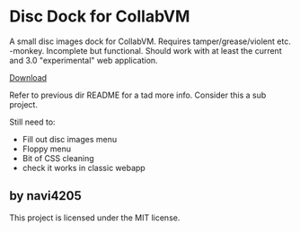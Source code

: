 # Disc Dock for CollabVM

A small disc images dock for CollabVM. Requires tamper/grease/violent etc. -monkey.
Incomplete but functional.
Should work with at least the current and 3.0 "experimental" web application.

[Download](https://github.com/Lunaqua/collabvm3_themes/raw/refs/heads/discdock/discdock/collabvm_discdock.js)

Refer to previous dir README for a tad more info.
Consider this a sub project.

Still need to:

- Fill out disc images menu
- Floppy menu
- Bit of CSS cleaning
- check it works in classic webapp

## by navi4205

This project is licensed under the MIT license.
